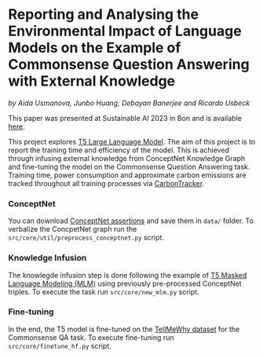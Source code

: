 # Reporting and Analysing the Environmental Impact of Language Models on the Example of Commonsense Question Answering with External Knowledge
*by Aida Usmanova, Junbo Huang, Debayan Banerjee and Ricardo Usbeck*

This paper was presented at Sustainable AI 2023 in Bon and is available [here](https://arxiv.org/abs/2408.01453).

This project explores [T5 Large Language Model](https://huggingface.co/transformers/v2.10.0/model_doc/t5.html).
The aim of this project is to report the training time and efficiency of the model. This is achieved through infusing external knowledge from ConceptNet Knowledge Graph and fine-tuning the model on the Commonsense Question Answering task. Training time, power consumption and approximate carbon emissions are tracked throughout all training processes via [CarbonTracker](https://github.com/lfwa/carbontracker).

### ConceptNet
You can download [ConceptNet assertions](https://github.com/commonsense/conceptnet5/wiki/Downloads) and save them in `data/` folder.
To verbalize the ConcpetNet graph run the `src/core/util/preprocess_conceptnet.py` script.

### Knowledge Infusion
The knowlegde infusion step is done following the example of [T5 Masked Language Modeling (MLM)](https://huggingface.co/docs/transformers/model_doc/t5#training) using previously pre-processed ConceptNet triples.
To execute the task run `src/core/new_mlm.py` script.

### Fine-tuning
In the end, the T5 model is fine-tuned on the [TellMeWhy dataset](https://stonybrooknlp.github.io/tellmewhy/) for the Commonsense QA task.
To execute fine-tuning run `src/core/finetune_hf.py` script.
